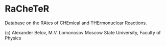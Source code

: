 # RaCheTeR
Database on the RAtes of CHEmical and THErmonuclear Reactions.

(c) Alexander Belov, M.V. Lomonosov Moscow State University, Faculty of Physics
